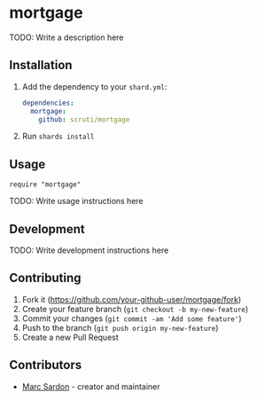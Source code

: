 # mortgage

TODO: Write a description here

## Installation

1. Add the dependency to your `shard.yml`:

   ```yaml
   dependencies:
     mortgage:
       github: scruti/mortgage
   ```

2. Run `shards install`

## Usage

```crystal
require "mortgage"
```

TODO: Write usage instructions here

## Development

TODO: Write development instructions here

## Contributing

1. Fork it (<https://github.com/your-github-user/mortgage/fork>)
2. Create your feature branch (`git checkout -b my-new-feature`)
3. Commit your changes (`git commit -am 'Add some feature'`)
4. Push to the branch (`git push origin my-new-feature`)
5. Create a new Pull Request

## Contributors

- [Marc Sardon](https://github.com/scruti) - creator and maintainer
